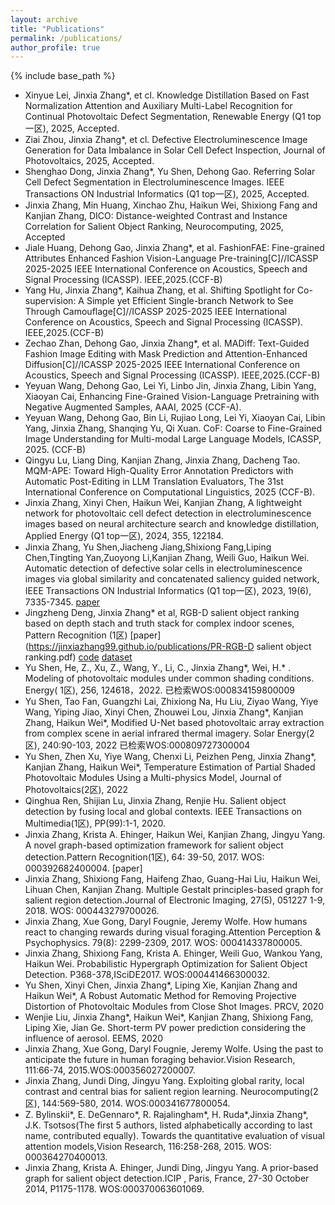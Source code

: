 ```yaml
---
layout: archive
title: "Publications"
permalink: /publications/
author_profile: true
---
```


{% include base_path %}

* Xinyue Lei, Jinxia Zhang*, et cl. Knowledge Distillation Based on Fast Normalization Attention and Auxiliary Multi-Label Recognition for Continual Photovoltaic Defect Segmentation, 
Renewable Energy (Q1 top一区), 2025, Accepted.
* Ziai Zhou, Jinxia Zhang*, et cl. Defective Electroluminescence Image Generation for Data
Imbalance in Solar Cell Defect Inspection, Journal of Photovoltaics, 2025, Accepted.
* Shenghao Dong, Jinxia Zhang*, Yu Shen, Dehong Gao. Referring Solar Cell Defect Segmentation in Electroluminescence Images. IEEE Transactions ON Industrial Informatics (Q1 top一区), 2025, Accepted.
* Jinxia Zhang, Min Huang, Xinchao Zhu, Haikun Wei, Shixiong Fang and Kanjian Zhang, DICO: Distance-weighted Contrast and Instance Correlation for Salient Object Ranking, Neurocomputing, 2025, Accepted
* Jiale Huang, Dehong Gao, Jinxia Zhang*, et al. FashionFAE: Fine-grained Attributes Enhanced Fashion Vision-Language Pre-training[C]//ICASSP 2025-2025 IEEE International Conference on Acoustics, Speech and Signal Processing (ICASSP). IEEE,2025.(CCF-B)
* Yang Hu, Jinxia Zhang*, Kaihua Zhang, et al. Shifting Spotlight for Co-supervision: A Simple yet Efficient Single-branch Network to See Through Camouflage[C]//ICASSP 2025-2025 IEEE International Conference on Acoustics, Speech and Signal Processing (ICASSP). IEEE,2025.(CCF-B)
* Zechao Zhan, Dehong Gao, Jinxia Zhang*, et al. MADiff: Text-Guided Fashion Image Editing with Mask Prediction and Attention-Enhanced Diffusion[C]//ICASSP 2025-2025 IEEE International Conference on Acoustics, Speech and Signal Processing (ICASSP). IEEE,2025.(CCF-B)
* Yeyuan Wang, Dehong Gao, Lei Yi, Linbo Jin, Jinxia Zhang, Libin Yang, Xiaoyan Cai, Enhancing Fine-Grained Vision-Language Pretraining with Negative Augmented Samples, AAAI, 2025 (CCF-A).
* Yeyuan Wang, Dehong Gao, Bin Li, Rujiao Long, Lei Yi, Xiaoyan Cai, Libin Yang, Jinxia Zhang, Shanqing Yu, Qi Xuan. CoF: Coarse to Fine-Grained Image Understanding for Multi-modal Large Language Models, ICASSP, 2025. (CCF-B)
* Qingyu Lu, Liang Ding, Kanjian Zhang, Jinxia Zhang, Dacheng Tao. MQM-APE: Toward High-Quality Error Annotation Predictors with Automatic Post-Editing in LLM Translation Evaluators, The 31st International Conference on Computational Linguistics, 2025 (CCF-B).
* Jinxia Zhang, Xinyi Chen, Haikun Wei, Kanjian Zhang, A lightweight network for photovoltaic cell defect detection in electroluminescence images based on neural architecture search and knowledge distillation, Applied Energy (Q1 top一区), 2024, 355, 122184.
* Jinxia Zhang, Yu Shen,Jiacheng Jiang,Shixiong Fang,Liping Chen,Tingting Yan,Zuoyong Li,Kanjian Zhang, Weili Guo, Haikun Wei. Automatic detection of defective solar cells in electroluminescence images via global similarity and concatenated saliency guided network, IEEE Transactions ON Industrial Informatics (Q1 top一区), 2023, 19(6), 7335-7345.  [paper](https://jinxiazhang99.github.io/publications/TII_Automatic_Detection_of_Defective_Solar_Cells.pdf)
* Jingzheng Deng, Jinxia Zhang* et al, RGB-D salient object ranking based on depth stach and truth stack for complex indoor scenes, Pattern Recognition (1区) [paper](https://jinxiazhang99.github.io/publications/PR-RGB-D salient object ranking.pdf)   [code](https://github.com/mirrordeng/RGB-D-salient-object-ranking)   [dataset](https://github.com/mirrordeng/RGB-D-salient-object-ranking)
* Yu Shen, He, Z., Xu, Z., Wang, Y., Li, C., Jinxia Zhang*, Wei, H.* . Modeling of photovoltaic modules under common shading conditions. Energy( 1区), 256, 124618，2022. 已检索WOS:000834159800009
* Yu Shen, Tao Fan, Guangzhi Lai, Zhixiong Na, Hu Liu, Ziyao Wang, Yiye Wang, Yiping Jiao, Xinyi Chen, Zhouwei Lou, Jinxia Zhang*, Kanjian Zhang, Haikun Wei*, Modified U-Net based photovoltaic array extraction from complex scene in aerial infrared thermal imagery. Solar Energy(2区), 240:90-103, 2022 已检索WOS:000809727300004
* Yu Shen, Zhen Xu, Yiye Wang, Chenxi Li, Peizhen Peng, Jinxia Zhang*, Kanjian Zhang, Haikun Wei*, Temperature Estimation of Partial Shaded Photovoltaic  Modules Using a Multi-physics Model, Journal of Photovoltaics(2区), 2022
* Qinghua Ren, Shijian Lu, Jinxia Zhang, Renjie Hu. Salient object detection by fusing local and global contexts. IEEE Transactions on Multimedia(1区), PP(99):1-1, 2020.
* Jinxia Zhang, Krista A. Ehinger, Haikun Wei, Kanjian Zhang, Jingyu Yang. A novel graph-based optimization framework for salient object detection.Pattern Recognition(1区), 64: 39-50, 2017.  WOS: 000392682400004. [paper]
* Jinxia Zhang, Shixiong Fang, Haifeng Zhao, Guang-Hai Liu, Haikun Wei, Lihuan Chen, Kanjian Zhang. Multiple Gestalt principles-based graph for salient region detection.Journal of Electronic Imaging, 27(5), 051227 1-9, 2018. WOS: 000443279700026.
* Jinxia Zhang, Xue Gong, Daryl Fougnie, Jeremy Wolfe. How humans react to changing rewards during visual foraging.Attention Perception & Psychophysics. 79(8): 2299-2309, 2017. WOS: 000414337800005.
* Jinxia Zhang, Shixiong Fang, Krista A. Ehinger, Weili Guo, Wankou Yang, Haikun Wei. Probabilistic Hypergraph Optimization for Salient Object Detection. P368-378,ISciDE2017. WOS:000441466300032. 
* Yu Shen, Xinyi Chen, Jinxia Zhang*, Liping Xie, Kanjian Zhang and Haikun Wei*, A Robust Automatic Method for Removing Projective Distortion of Photovoltaic Modules from Close Shot Images. PRCV, 2020
* Wenjie Liu, Jinxia Zhang*, Haikun Wei*, Kanjian Zhang, Shixiong Fang, Liping Xie, Jian Ge. Short-term PV power prediction considering the influence of aerosol. EEMS, 2020
* Jinxia Zhang, Xue Gong, Daryl Fougnie, Jeremy Wolfe. Using the past to anticipate the future in human foraging behavior.Vision Research, 111:66-74, 2015.WOS:000356027200007.
* Jinxia Zhang, Jundi Ding, Jingyu Yang. Exploiting global rarity, local contrast and central bias for salient region learning. Neurocomputing(2区), 144:569-580, 2014. WOS:000341677800054.
* Z. Bylinskii*, E. DeGennaro*, R. Rajalingham*, H. Ruda*,Jinxia Zhang*, J.K. Tsotsos(The first 5 authors, listed alphabetically according to last name, contributed equally). Towards the quantitative evaluation of visual attention models,Vision Research, 116:258-268, 2015. WOS: 000364270400013.
* Jinxia Zhang, Krista A. Ehinger, Jundi Ding, Jingyu Yang. A prior-based graph for salient object detection.ICIP , Paris, France, 27-30 October 2014, P1175-1178. WOS:000370063601069.
